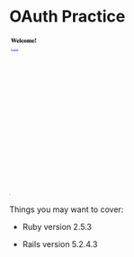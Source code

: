 # OAuth Practice

![Walkthrough](Hnet-image.gif)

Things you may want to cover:

* Ruby version 2.5.3

* Rails version 5.2.4.3
